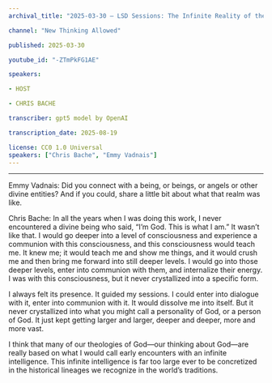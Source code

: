 ```yaml
---
archival_title: "2025-03-30 – LSD Sessions: The Infinite Reality of the Divine"

channel: "New Thinking Allowed"

published: 2025-03-30

youtube_id: "-ZTmPkFG1AE"

speakers:

- HOST

- CHRIS BACHE

transcriber: gpt5 model by OpenAI

transcription_date: 2025-08-19

license: CC0 1.0 Universal
speakers: ["Chris Bache", "Emmy Vadnais"]
---
```

<!-- diarist_sha1:2980290daef045c9cf4119b6ed5423960d5a0806 -->
---
Emmy Vadnais: Did you connect with a being, or beings, or angels or other divine entities? And if you could, share a little bit about what that realm was like.

Chris Bache: In all the years when I was doing this work, I never encountered a divine being who said, “I’m God. This is what I am.” It wasn’t like that. I would go deeper into a level of consciousness and experience a communion with this consciousness, and this consciousness would teach me. It knew me; it would teach me and show me things, and it would crush me and then bring me forward into still deeper levels. I would go into those deeper levels, enter into communion with them, and internalize their energy. I was with this consciousness, but it never crystallized into a specific form.

I always felt its presence. It guided my sessions. I could enter into dialogue with it, enter into communion with it. It would dissolve me into itself. But it never crystallized into what you might call a personality of God, or a person of God. It just kept getting larger and larger, deeper and deeper, more and more vast.

I think that many of our theologies of God—our thinking about God—are really based on what I would call early encounters with an infinite intelligence. This infinite intelligence is far too large ever to be concretized in the historical lineages we recognize in the world’s traditions.
